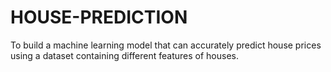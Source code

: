 # HOUSE-PREDICTION
To build a machine learning model that can accurately predict house prices using a dataset containing different features of houses.
